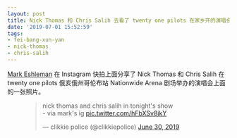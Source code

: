 ```yaml
---
layout: post
title: Nick Thomas 和 Chris Salih 去看了 twenty one pilots 在家乡开的演唱会
date: '2019-07-01 15:52:59'
tags:
- fei-bang-xun-yan
- nick-thomas
- chris-salih
---
```


[Mark Eshleman](https://www.instagram.com/reelbearmedia/) 在 Instagram 快拍上面分享了 Nick Thomas 和 Chris Salih 在 twenty one pilots 俄亥俄州哥伦布站 Nationwide Arena 剧场举办的演唱会上面的一张照片。

<figure class="kg-card kg-embed-card"><blockquote class="twitter-tweet">
<p lang="en" dir="ltr">nick thomas and chris salih in tonight's show <br>- via mark's ig <a href="https://t.co/hFbXSv8jkY">pic.twitter.com/hFbXSv8jkY</a></p>— clikkie police (@clikkiepolice) <a href="https://twitter.com/clikkiepolice/status/1145171907270103040?ref_src=twsrc%5Etfw">June 30, 2019</a>
</blockquote>
<script async src="https://platform.twitter.com/widgets.js" charset="utf-8"></script>
</figure>